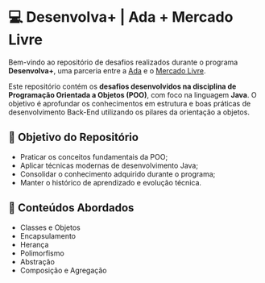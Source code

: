 # 💻 Desenvolva+ | Ada + Mercado Livre

Bem-vindo ao repositório de desafios realizados durante o programa **Desenvolva+**, uma parceria entre a [Ada](https://ada.tech) e o [Mercado Livre](https://www.mercadolivre.com.br/).

Este repositório contém os **desafios desenvolvidos na disciplina de Programação Orientada a Objetos (POO)**, com foco na linguagem **Java**. O objetivo é aprofundar os conhecimentos em estrutura e boas práticas de desenvolvimento Back-End utilizando os pilares da orientação a objetos.

## 🎯 Objetivo do Repositório

- Praticar os conceitos fundamentais da POO;
- Aplicar técnicas modernas de desenvolvimento Java;
- Consolidar o conhecimento adquirido durante o programa;
- Manter o histórico de aprendizado e evolução técnica.

## 🧠 Conteúdos Abordados

- Classes e Objetos
- Encapsulamento
- Herança
- Polimorfismo
- Abstração
- Composição e Agregação



